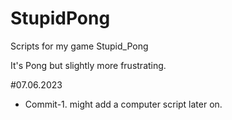 # StupidPong
Scripts for my game Stupid_Pong

It's Pong but slightly more frustrating.

#07.06.2023
- Commit-1. might add a computer script later on. 
